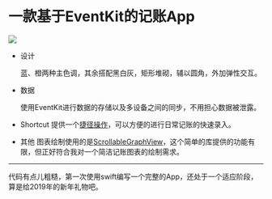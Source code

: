 # 一款基于EventKit的记账App



![](Resource/bill.x.png)



* 设计

  蓝、橙两种主色调，其余搭配黑白灰，矩形堆砌，辅以圆角，外加弹性交互。

* 数据

  使用EventKit进行数据的存储以及多设备之间的同步，不用担心数据被泄露。

* Shortcut
  提供一个[捷径操作](https://www.icloud.com/shortcuts/7b3058eb8cbe4d0dae10e618e7476a22)，可以方便的进行日常记账的快速录入。

* 其他
  图表绘制使用的是[ScrollableGraphView](https://github.com/philackm/ScrollableGraphView)，这个简单的库提供的功能有限，但正好符合我对一个简洁记账图表的绘制需求。

----

代码有点儿粗糙，第一次使用swift编写一个完整的App，还处于一个适应阶段，算是给2019年的新年礼物吧。